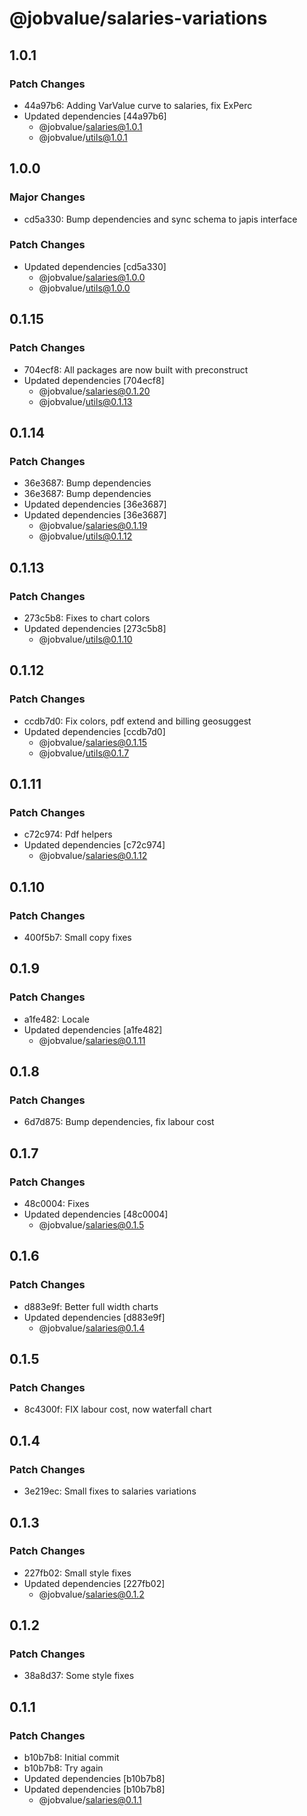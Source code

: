 # @jobvalue/salaries-variations

## 1.0.1

### Patch Changes

- 44a97b6: Adding VarValue curve to salaries, fix ExPerc
- Updated dependencies [44a97b6]
  - @jobvalue/salaries@1.0.1
  - @jobvalue/utils@1.0.1

## 1.0.0

### Major Changes

- cd5a330: Bump dependencies and sync schema to japis interface

### Patch Changes

- Updated dependencies [cd5a330]
  - @jobvalue/salaries@1.0.0
  - @jobvalue/utils@1.0.0

## 0.1.15

### Patch Changes

- 704ecf8: All packages are now built with preconstruct
- Updated dependencies [704ecf8]
  - @jobvalue/salaries@0.1.20
  - @jobvalue/utils@0.1.13

## 0.1.14

### Patch Changes

- 36e3687: Bump dependencies
- 36e3687: Bump dependencies
- Updated dependencies [36e3687]
- Updated dependencies [36e3687]
  - @jobvalue/salaries@0.1.19
  - @jobvalue/utils@0.1.12

## 0.1.13

### Patch Changes

- 273c5b8: Fixes to chart colors
- Updated dependencies [273c5b8]
  - @jobvalue/utils@0.1.10

## 0.1.12

### Patch Changes

- ccdb7d0: Fix colors, pdf extend and billing geosuggest
- Updated dependencies [ccdb7d0]
  - @jobvalue/salaries@0.1.15
  - @jobvalue/utils@0.1.7

## 0.1.11

### Patch Changes

- c72c974: Pdf helpers
- Updated dependencies [c72c974]
  - @jobvalue/salaries@0.1.12

## 0.1.10

### Patch Changes

- 400f5b7: Small copy fixes

## 0.1.9

### Patch Changes

- a1fe482: Locale
- Updated dependencies [a1fe482]
  - @jobvalue/salaries@0.1.11

## 0.1.8

### Patch Changes

- 6d7d875: Bump dependencies, fix labour cost

## 0.1.7

### Patch Changes

- 48c0004: Fixes
- Updated dependencies [48c0004]
  - @jobvalue/salaries@0.1.5

## 0.1.6

### Patch Changes

- d883e9f: Better full width charts
- Updated dependencies [d883e9f]
  - @jobvalue/salaries@0.1.4

## 0.1.5

### Patch Changes

- 8c4300f: FIX labour cost, now waterfall chart

## 0.1.4

### Patch Changes

- 3e219ec: Small fixes to salaries variations

## 0.1.3

### Patch Changes

- 227fb02: Small style fixes
- Updated dependencies [227fb02]
  - @jobvalue/salaries@0.1.2

## 0.1.2

### Patch Changes

- 38a8d37: Some style fixes

## 0.1.1

### Patch Changes

- b10b7b8: Initial commit
- b10b7b8: Try again
- Updated dependencies [b10b7b8]
- Updated dependencies [b10b7b8]
  - @jobvalue/salaries@0.1.1

